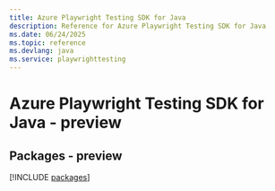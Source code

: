 ```yaml
---
title: Azure Playwright Testing SDK for Java
description: Reference for Azure Playwright Testing SDK for Java
ms.date: 06/24/2025
ms.topic: reference
ms.devlang: java
ms.service: playwrighttesting
---
```

# Azure Playwright Testing SDK for Java - preview
## Packages - preview
[!INCLUDE [packages](playwright-testing-index.md)]